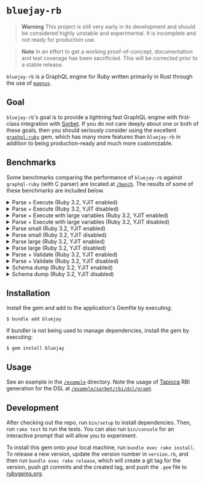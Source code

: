 # `bluejay-rb`

> **Warning**
> This project is still very early in its development and should be considered highly unstable and experimental. It is incomplete and not ready for production use.

> **Note**
> In an effort to get a working proof-of-concept, documentation and test coverage has been sacrificied. This will be corrected prior to a stable release.

`bluejay-rb` is a GraphQL engine for Ruby written primarily in Rust through the use of [`magnus`](https://github.com/matsadler/magnus).

## Goal

`bluejay-rb`'s goal is to provide a lightning fast GraphQL engine with first-class integration with [Sorbet](https://sorbet.org/). If you do not care deeply about one or both of these goals, then you should seriously consider using the excellent [`graphql-ruby`](https://graphql-ruby.org) gem, which has many more features than `bluejay-rb` in addition to being production-ready and much more customizable.

## Benchmarks

Some benchmarks comparing the performance of `bluejay-rb` against `graphql-ruby` (with C parser) are located at [`/bench`](/bench). The results of some of these benchmarks are included below.

<!---benchmark result start-->
<details>
  <summary>Parse + Execute (Ruby 3.2, YJIT enabled)</summary>

  ```
  Profiling IPS:
  Warming up --------------------------------------
               graphql   185.000  i/100ms
               bluejay     1.918k i/100ms
  Calculating -------------------------------------
               graphql      1.886k (± 1.9%) i/s -      9.435k in   5.005527s
               bluejay     18.918k (± 1.3%) i/s -     95.900k in   5.070143s
  
  Comparison:
               bluejay:    18917.7 i/s
               graphql:     1885.6 i/s - 10.03x  (± 0.00) slower
  
  Profiling Ruby memory allocations:
  Calculating -------------------------------------
               graphql    46.560k memsize (   168.000  retained)
                         421.000  objects (     1.000  retained)
                          12.000  strings (     0.000  retained)
               bluejay     5.256k memsize (    40.000  retained)
                          40.000  objects (     1.000  retained)
                           0.000  strings (     0.000  retained)
  
  Comparison:
               bluejay:       5256 allocated
               graphql:      46560 allocated - 8.86x more
  ```
</details>

<details>
  <summary>Parse + Execute (Ruby 3.2, YJIT disabled)</summary>

  ```
  Profiling IPS:
  Warming up --------------------------------------
               graphql    77.000  i/100ms
               bluejay     1.921k i/100ms
  Calculating -------------------------------------
               graphql    770.721  (± 3.1%) i/s -      3.850k in   5.001051s
               bluejay     19.178k (± 3.5%) i/s -     96.050k in   5.014961s
  
  Comparison:
               bluejay:    19178.4 i/s
               graphql:      770.7 i/s - 24.88x  (± 0.00) slower
  
  Profiling Ruby memory allocations:
  Calculating -------------------------------------
               graphql    46.560k memsize (    21.752k retained)
                         421.000  objects (   197.000  retained)
                          12.000  strings (    12.000  retained)
               bluejay     5.256k memsize (     5.016k retained)
                          40.000  objects (    34.000  retained)
                           0.000  strings (     0.000  retained)
  
  Comparison:
               bluejay:       5256 allocated
               graphql:      46560 allocated - 8.86x more
  ```
</details>

<details>
  <summary>Parse + Execute with large variables (Ruby 3.2, YJIT enabled)</summary>

  ```
  Profiling IPS:
  Warming up --------------------------------------
               graphql   155.000  i/100ms
               bluejay     1.044k i/100ms
  Calculating -------------------------------------
               graphql      1.556k (± 2.9%) i/s -      7.905k in   5.084182s
               bluejay     10.205k (± 1.9%) i/s -     51.156k in   5.014556s
  
  Comparison:
               bluejay:    10205.0 i/s
               graphql:     1556.2 i/s - 6.56x  (± 0.00) slower
  
  Profiling Ruby memory allocations:
  Calculating -------------------------------------
               graphql    97.728k memsize (    40.000  retained)
                         885.000  objects (     1.000  retained)
                           6.000  strings (     0.000  retained)
               bluejay    15.640k memsize (    40.000  retained)
                         228.000  objects (     1.000  retained)
                          15.000  strings (     0.000  retained)
  
  Comparison:
               bluejay:      15640 allocated
               graphql:      97728 allocated - 6.25x more
  ```
</details>

<details>
  <summary>Parse + Execute with large variables (Ruby 3.2, YJIT disabled)</summary>

  ```
  Profiling IPS:
  Warming up --------------------------------------
               graphql    80.000  i/100ms
               bluejay   981.000  i/100ms
  Calculating -------------------------------------
               graphql    807.213  (± 2.0%) i/s -      4.080k in   5.056567s
               bluejay      9.729k (± 2.0%) i/s -     49.050k in   5.043576s
  
  Comparison:
               bluejay:     9729.5 i/s
               graphql:      807.2 i/s - 12.05x  (± 0.00) slower
  
  Profiling Ruby memory allocations:
  Calculating -------------------------------------
               graphql    97.688k memsize (    30.736k retained)
                         884.000  objects (   319.000  retained)
                           6.000  strings (     5.000  retained)
               bluejay    12.600k memsize (   576.000  retained)
                         152.000  objects (     7.000  retained)
                           8.000  strings (     2.000  retained)
  
  Comparison:
               bluejay:      12600 allocated
               graphql:      97688 allocated - 7.75x more
  ```
</details>

<details>
  <summary>Parse small (Ruby 3.2, YJIT enabled)</summary>

  ```
  Profiling IPS:
  Warming up --------------------------------------
               bluejay    38.444k i/100ms
               graphql     6.772k i/100ms
  Calculating -------------------------------------
               bluejay    380.402k (±11.3%) i/s -      1.884M in   5.065716s
               graphql     67.386k (± 2.8%) i/s -    338.600k in   5.029332s
  
  Comparison:
               bluejay:   380402.0 i/s
               graphql:    67385.6 i/s - 5.65x  (± 0.00) slower
  
  Profiling Ruby memory allocations:
  Calculating -------------------------------------
               bluejay     0.000  memsize (     0.000  retained)
                           0.000  objects (     0.000  retained)
                           0.000  strings (     0.000  retained)
               graphql     6.192k memsize (     2.816k retained)
                          70.000  objects (    37.000  retained)
                           6.000  strings (     6.000  retained)
  
  Comparison:
               bluejay:          0 allocated
               graphql:       6192 allocated - Infx more
  ```
</details>

<details>
  <summary>Parse small (Ruby 3.2, YJIT disabled)</summary>

  ```
  Profiling IPS:
  Warming up --------------------------------------
               bluejay    39.276k i/100ms
               graphql     5.847k i/100ms
  Calculating -------------------------------------
               bluejay    385.293k (± 1.3%) i/s -      1.964M in   5.097814s
               graphql     58.784k (± 2.3%) i/s -    298.197k in   5.075678s
  
  Comparison:
               bluejay:   385293.4 i/s
               graphql:    58784.0 i/s - 6.55x  (± 0.00) slower
  
  Profiling Ruby memory allocations:
  Calculating -------------------------------------
               bluejay     0.000  memsize (     0.000  retained)
                           0.000  objects (     0.000  retained)
                           0.000  strings (     0.000  retained)
               graphql     6.192k memsize (     0.000  retained)
                          70.000  objects (     0.000  retained)
                           6.000  strings (     0.000  retained)
  
  Comparison:
               bluejay:          0 allocated
               graphql:       6192 allocated - Infx more
  ```
</details>

<details>
  <summary>Parse large (Ruby 3.2, YJIT enabled)</summary>

  ```
  Profiling IPS:
  Warming up --------------------------------------
               bluejay   199.000  i/100ms
               graphql    29.000  i/100ms
  Calculating -------------------------------------
               bluejay      2.081k (± 1.5%) i/s -     10.547k in   5.070330s
               graphql    298.368  (± 1.3%) i/s -      1.508k in   5.055303s
  
  Comparison:
               bluejay:     2080.6 i/s
               graphql:      298.4 i/s - 6.97x  (± 0.00) slower
  
  Profiling Ruby memory allocations:
  Calculating -------------------------------------
               bluejay     0.000  memsize (     0.000  retained)
                           0.000  objects (     0.000  retained)
                           0.000  strings (     0.000  retained)
               graphql     1.425M memsize (   556.448k retained)
                          16.001k objects (     7.541k retained)
                          50.000  strings (    50.000  retained)
  
  Comparison:
               bluejay:          0 allocated
               graphql:    1425400 allocated - Infx more
  ```
</details>

<details>
  <summary>Parse large (Ruby 3.2, YJIT disabled)</summary>

  ```
  Profiling IPS:
  Warming up --------------------------------------
               bluejay   209.000  i/100ms
               graphql    27.000  i/100ms
  Calculating -------------------------------------
               bluejay      2.048k (± 3.0%) i/s -     10.241k in   5.005114s
               graphql    267.918  (± 3.7%) i/s -      1.350k in   5.047910s
  
  Comparison:
               bluejay:     2048.1 i/s
               graphql:      267.9 i/s - 7.64x  (± 0.00) slower
  
  Profiling Ruby memory allocations:
  Calculating -------------------------------------
               bluejay     0.000  memsize (     0.000  retained)
                           0.000  objects (     0.000  retained)
                           0.000  strings (     0.000  retained)
               graphql     1.425M memsize (     0.000  retained)
                          16.001k objects (     0.000  retained)
                          50.000  strings (     0.000  retained)
  
  Comparison:
               bluejay:          0 allocated
               graphql:    1425400 allocated - Infx more
  ```
</details>

<details>
  <summary>Parse + Validate (Ruby 3.2, YJIT enabled)</summary>

  ```
  Profiling IPS:
  Warming up --------------------------------------
               graphql   474.000  i/100ms
               bluejay     5.514k i/100ms
  Calculating -------------------------------------
               graphql      4.815k (± 2.7%) i/s -     24.174k in   5.025030s
               bluejay     56.064k (± 1.9%) i/s -    281.214k in   5.017662s
  
  Comparison:
               bluejay:    56064.4 i/s
               graphql:     4814.5 i/s - 11.64x  (± 0.00) slower
  
  Profiling Ruby memory allocations:
  Calculating -------------------------------------
               graphql    33.392k memsize (    12.200k retained)
                         383.000  objects (   152.000  retained)
                          17.000  strings (    13.000  retained)
               bluejay    40.000  memsize (    40.000  retained)
                           1.000  objects (     1.000  retained)
                           0.000  strings (     0.000  retained)
  
  Comparison:
               bluejay:         40 allocated
               graphql:      33392 allocated - 834.80x more
  ```
</details>

<details>
  <summary>Parse + Validate (Ruby 3.2, YJIT disabled)</summary>

  ```
  Profiling IPS:
  Warming up --------------------------------------
               graphql   327.000  i/100ms
               bluejay     5.654k i/100ms
  Calculating -------------------------------------
               graphql      3.189k (± 1.8%) i/s -     16.023k in   5.025586s
               bluejay     55.558k (± 2.3%) i/s -    282.700k in   5.091280s
  
  Comparison:
               bluejay:    55558.0 i/s
               graphql:     3189.4 i/s - 17.42x  (± 0.00) slower
  
  Profiling Ruby memory allocations:
  Calculating -------------------------------------
               graphql    33.304k memsize (    12.320k retained)
                         381.000  objects (   155.000  retained)
                          15.000  strings (    13.000  retained)
               bluejay    40.000  memsize (    40.000  retained)
                           1.000  objects (     1.000  retained)
                           0.000  strings (     0.000  retained)
  
  Comparison:
               bluejay:         40 allocated
               graphql:      33304 allocated - 832.60x more
  ```
</details>

<details>
  <summary>Schema dump (Ruby 3.2, YJIT enabled)</summary>

  ```
  Profiling IPS:
  Warming up --------------------------------------
               graphql   200.000  i/100ms
               bluejay     4.801k i/100ms
  Calculating -------------------------------------
               graphql      1.959k (± 9.7%) i/s -      9.800k in   5.086725s
               bluejay     45.271k (±10.5%) i/s -    225.647k in   5.054383s
  
  Comparison:
               bluejay:    45271.3 i/s
               graphql:     1959.1 i/s - 23.11x  (± 0.00) slower
  
  Profiling Ruby memory allocations:
  Calculating -------------------------------------
               graphql    77.788k memsize (     0.000  retained)
                         755.000  objects (     0.000  retained)
                          50.000  strings (     0.000  retained)
               bluejay   699.000  memsize (     0.000  retained)
                           1.000  objects (     0.000  retained)
                           1.000  strings (     0.000  retained)
  
  Comparison:
               bluejay:        699 allocated
               graphql:      77788 allocated - 111.28x more
  ```
</details>

<details>
  <summary>Schema dump (Ruby 3.2, YJIT disabled)</summary>

  ```
  Profiling IPS:
  Warming up --------------------------------------
               graphql    91.000  i/100ms
               bluejay     3.177k i/100ms
  Calculating -------------------------------------
               graphql      1.391k (± 9.9%) i/s -      6.916k in   5.045690s
               bluejay     46.324k (± 3.2%) i/s -    231.921k in   5.012182s
  
  Comparison:
               bluejay:    46324.2 i/s
               graphql:     1390.6 i/s - 33.31x  (± 0.00) slower
  
  Profiling Ruby memory allocations:
  Calculating -------------------------------------
               graphql    77.884k memsize (   675.000  retained)
                         755.000  objects (    10.000  retained)
                          50.000  strings (     7.000  retained)
               bluejay   699.000  memsize (     0.000  retained)
                           1.000  objects (     0.000  retained)
                           1.000  strings (     0.000  retained)
  
  Comparison:
               bluejay:        699 allocated
               graphql:      77884 allocated - 111.42x more
  ```
</details>
<!---benchmark result end-->

## Installation

Install the gem and add to the application's Gemfile by executing:

    $ bundle add bluejay

If bundler is not being used to manage dependencies, install the gem by executing:

    $ gem install bluejay

## Usage

See an example in the [`/example`](/example) directory. Note the usage of [Tapioca](https://github.com/Shopify/tapioca) RBI generation for the DSL at [`/example/sorbet/rbi/dsl/graph`](/example/sorbet/rbi/dsl/graph)

## Development

After checking out the repo, run `bin/setup` to install dependencies. Then, run `rake test` to run the tests. You can also run `bin/console` for an interactive prompt that will allow you to experiment.

To install this gem onto your local machine, run `bundle exec rake install`. To release a new version, update the version number in `version.rb`, and then run `bundle exec rake release`, which will create a git tag for the version, push git commits and the created tag, and push the `.gem` file to [rubygems.org](https://rubygems.org).
